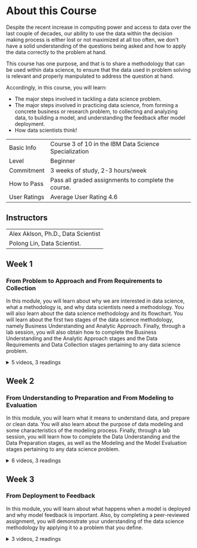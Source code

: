 # **About this Course**

Despite the recent increase in computing power and access to data over the last couple of decades, our ability to use the data within the decision making process is either lost or not maximized at all too often, we don't have a solid understanding of the questions being asked and how to apply the data correctly to the problem at hand.

This course has one purpose, and that is to share a methodology that can be used within data science, to ensure that the data used in problem solving is relevant and properly manipulated to address the question at hand.

Accordingly, in this course, you will learn:

- The major steps involved in tackling a data science problem.
- The major steps involved in practicing data science, from forming a concrete business or research problem, to collecting and analyzing data, to building a model, and understanding the feedback after model deployment.
- How data scientists think!

|             |                                                       |
|-------------|-------------------------------------------------------|
|Basic Info   |Course 3 of 10 in the IBM Data Science Specialization  |
|Level        |Beginner                                               |
|Commitment   |3 weeks of study, 2-3 hours/week                       |
|How to Pass  |Pass all graded assignments to complete the course.    |
|User Ratings |Average User Rating 4.6                               | 

## Instructors
|                                                        |  
|--------------------------------------------------------|
|Alex Aklson, Ph.D., Data Scientist                      |
|Polong Lin, Data Scientist.                             |



## Week 1

### From Problem to Approach and From Requirements to Collection

In this module, you will learn about why we are interested in data science, what a methodology is, and why data scientists need a methodology. You will also learn about the data science methodology and its flowchart. You will learn about the first two stages of the data science methodology, namely Business Understanding and Analytic Approach. Finally, through a lab session, you will also obtain how to complete the Business Understanding and the Analytic Approach stages and the Data Requirements and Data Collection stages pertaining to any data science problem.

<details>
<summary>5 videos, 3 readings</summary>
1. **Reading:** Syllabus
2. [Video: Welcome](https://www.coursera.org/lecture/data-science-methodology/welcome-lMNmc)
3. **Ungraded Plugin:** Introduction to CRISP - DM
4. **Video:** Business Understanding
5. **Video:** Analytic Approach
6. **LTI Item:** Lab: From Problem to Approach
7. **Reading:** Lesson Summary
8. **Video:** Data Requirements
9. **Video:** Data Collection
10. **LTI Item:** From Requirements to Collection
11. **Reading:** Lesson Summary
</details>

## Week 2

### From Understanding to Preparation and From Modeling to Evaluation

In this module, you will learn what it means to understand data, and prepare or clean data. You will also learn about the purpose of data modeling and some characteristics of the modeling process. Finally, through a lab session, you will learn how to complete the Data Understanding and the Data Preparation stages, as well as the Modeling and the Model Evaluation stages pertaining to any data science problem.

<details>
<summary>6 videos, 3 readings</summary>
1. **[Video:** Data Understanding](https://www.coursera.org/lecture/data-science-methodology/data-understanding-4NFql)
2. **Video:** Data Preparation - Concepts
3. **Reading:** Correction
4. **Video:** Data Preparation - Case Study
5. **LTI Item:** From Understanding to Preparation
6. **Reading:** Lesson Summary
7. **Video:** Modeling - Concepts
8. **Video:** Modeling - Case Study
9. **Video:** Evaluation
10. **LTI Item:** From Modeling to Evaluation
11. **Reading:** Lesson Summary
</details>

## Week 3

### From Deployment to Feedback

In this module, you will learn about what happens when a model is deployed and why model feedback is important. Also, by completing a peer-reviewed assignment, you will demonstrate your understanding of the data science methodology by applying it to a problem that you define.

<details>
<summary>3 videos, 2 readings</summary>
1. **[Video:** Deployment](https://www.coursera.org/lecture/data-science-methodology/deployment-qNosf)
2. **Video:** Feedback
3. **Video:** Course Summary
4. **Reading:** Lesson Summary
5. **Reading:** IBM Digital Badge
</details>